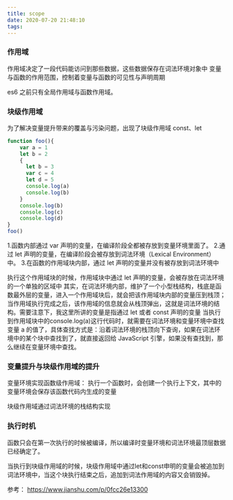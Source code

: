 ```yaml
---
title: scope 
date: 2020-07-20 21:48:10
tags:
---
```


### 作用域
作用域决定了一段代码能访问到那些数据，这些数据保存在词法环境对象中
变量与函数的作用范围，控制着变量与函数的可见性与声明周期

es6 之前只有全局作用域与函数作用域。

### 块级作用域
为了解决变量提升带来的覆盖与污染问题，出现了块级作用域 const、let

```javascript
function foo(){
    var a = 1
    let b = 2
    {
      let b = 3
      var c = 4
      let d = 5
      console.log(a)
      console.log(b)
    }
    console.log(b) 
    console.log(c)
    console.log(d)
}   
foo()
```

1.函数内部通过 var 声明的变量，在编译阶段全都被存放到变量环境里面了。
2.通过 let 声明的变量，在编译阶段会被存放到词法环境（Lexical Environment）中。
3.在函数的作用域块内部，通过 let 声明的变量并没有被存放到词法环境中

执行这个作用域块的时候，作用域块中通过 let 声明的变量，会被存放在词法环境的一个单独的区域中
其实，在词法环境内部，维护了一个小型栈结构，栈底是函数最外层的变量，进入一个作用域块后，就会把该作用域块内部的变量压到栈顶；当作用域执行完成之后，该作用域的信息就会从栈顶弹出，这就是词法环境的结构。需要注意下，我这里所讲的变量是指通过 let 或者 const 声明的变量
当执行到作用域块中的console.log(a)这行代码时，就需要在词法环境和变量环境中查找变量 a 的值了，具体查找方式是：沿着词法环境的栈顶向下查询，如果在词法环境中的某个块中查找到了，就直接返回给 JavaScript 引擎，如果没有查找到，那么继续在变量环境中查找。
### 变量提升与块级作用域的提升

变量环境实现函数级作用域：
执行一个函数时，会创建一个执行上下文，其中的变量环境会保存该函数代码内生成的变量

块级作用域通过词法环境的栈结构实现

### 执行时机
函数只会在第一次执行的时候被编译，所以编译时变量环境和词法环境最顶层数据已经确定了。

当执行到块级作用域的时候，块级作用域中通过let和const申明的变量会被追加到词法环境中，当这个块执行结束之后，追加到词法作用域的内容又会销毁掉。

参考：
https://www.jianshu.com/p/0fcc26e13300
